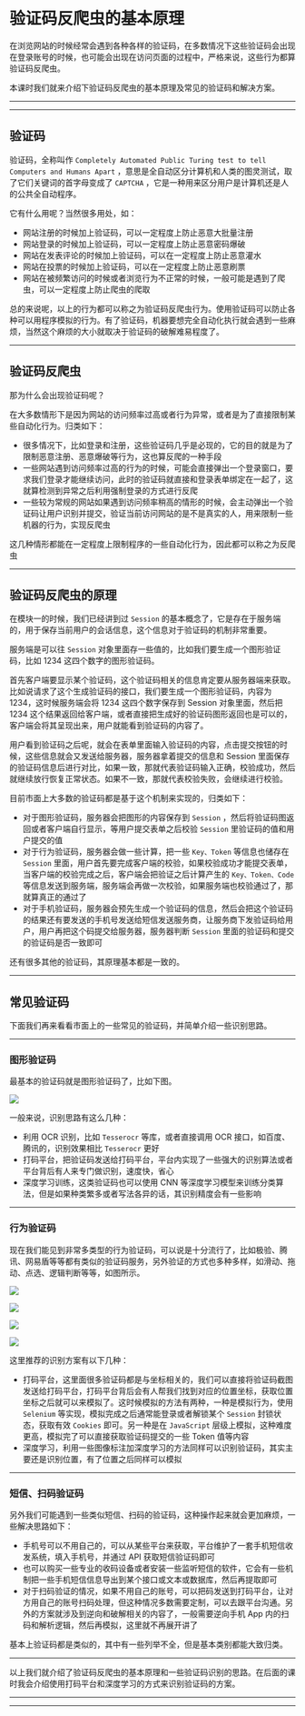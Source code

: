 # 验证码反爬虫的基本原理

在浏览网站的时候经常会遇到各种各样的验证码，在多数情况下这些验证码会出现在登录账号的时候，也可能会出现在访问页面的过程中，严格来说，这些行为都算验证码反爬虫。

本课时我们就来介绍下验证码反爬虫的基本原理及常见的验证码和解决方案。

---
---

## 验证码

验证码，全称叫作 ```Completely Automated Public Turing test to tell Computers and Humans Apart```
，意思是全自动区分计算机和人类的图灵测试，取了它们关键词的首字母变成了 ```CAPTCHA``` ，它是一种用来区分用户是计算机还是人的公共全自动程序。

它有什么用呢？当然很多用处，如：

* 网站注册的时候加上验证码，可以一定程度上防止恶意大批量注册
* 网站登录的时候加上验证码，可以一定程度上防止恶意密码爆破
* 网站在发表评论的时候加上验证码，可以在一定程度上防止恶意灌水
* 网站在投票的时候加上验证码，可以在一定程度上防止恶意刷票
* 网站在被频繁访问的时候或者浏览行为不正常的时候，一般可能是遇到了爬虫，可以一定程度上防止爬虫的爬取

总的来说呢，以上的行为都可以称之为验证码反爬虫行为。使用验证码可以防止各种可以用程序模拟的行为。有了验证码，机器要想完全自动化执行就会遇到一些麻烦，当然这个麻烦的大小就取决于验证码的破解难易程度了。

---

## 验证码反爬虫

那为什么会出现验证码呢？

在大多数情形下是因为网站的访问频率过高或者行为异常，或者是为了直接限制某些自动化行为。归类如下：

* 很多情况下，比如登录和注册，这些验证码几乎是必现的，它的目的就是为了限制恶意注册、恶意爆破等行为，这也算反爬的一种手段
* 一些网站遇到访问频率过高的行为的时候，可能会直接弹出一个登录窗口，要求我们登录才能继续访问，此时的验证码就直接和登录表单绑定在一起了，这就算检测到异常之后利用强制登录的方式进行反爬
* 一些较为常规的网站如果遇到访问频率稍高的情形的时候，会主动弹出一个验证码让用户识别并提交，验证当前访问网站的是不是真实的人，用来限制一些机器的行为，实现反爬虫

这几种情形都能在一定程度上限制程序的一些自动化行为，因此都可以称之为反爬虫

---

## 验证码反爬虫的原理

在模块一的时候，我们已经讲到过 ```Session``` 的基本概念了，它是存在于服务端的，用于保存当前用户的会话信息，这个信息对于验证码的机制非常重要。

服务端是可以往 ```Session``` 对象里面存一些值的，比如我们要生成一个图形验证码，比如 1234 这四个数字的图形验证码。

首先客户端要显示某个验证码，这个验证码相关的信息肯定要从服务器端来获取。比如说请求了这个生成验证码的接口，我们要生成一个图形验证码，内容为 1234，这时候服务端会将 1234 这四个数字保存到 Session 对象里面，然后把 1234
这个结果返回给客户端，或者直接把生成好的验证码图形返回也是可以的，客户端会将其呈现出来，用户就能看到验证码的内容了。

用户看到验证码之后呢，就会在表单里面输入验证码的内容，点击提交按钮的时候，这些信息就会又发送给服务器，服务器拿着提交的信息和 Session
里面保存的验证码信息后进行对比，如果一致，那就代表验证码输入正确，校验成功，然后就继续放行恢复正常状态。如果不一致，那就代表校验失败，会继续进行校验。

目前市面上大多数的验证码都是基于这个机制来实现的，归类如下：

* 对于图形验证码，服务器会把图形的内容保存到 ```Session``` ，然后将验证码图返回或者客户端自行显示，等用户提交表单之后校验 ```Session``` 里验证码的值和用户提交的值
* 对于行为验证码，服务器会做一些计算，把一些 ```Key、Token``` 等信息也储存在 ```Session``` 里面，用户首先要完成客户端的校验，如果校验成功才能提交表单，当客户端的校验完成之后，客户端会把验证之后计算产生的
  ```Key、Token、Code``` 等信息发送到服务端，服务端会再做一次校验，如果服务端也校验通过了，那就算真正的通过了
* 对于手机验证码，服务器会预先生成一个验证码的信息，然后会把这个验证码的结果还有要发送的手机号发送给短信发送服务商，让服务商下发验证码给用户，用户再把这个码提交给服务器，服务器判断 ```Session```
  里面的验证码和提交的验证码是否一致即可

还有很多其他的验证码，其原理基本都是一致的。

---

## 常见验证码

下面我们再来看看市面上的一些常见的验证码，并简单介绍一些识别思路。

---

### 图形验证码

最基本的验证码就是图形验证码了，比如下图。

![](../../images/Module_4/lecture_22_1.png)

一般来说，识别思路有这么几种：

* 利用 OCR 识别，比如 ```Tesserocr``` 等库，或者直接调用 OCR 接口，如百度、腾讯的，识别效果相比 ```Tesserocr``` 更好
* 打码平台，把验证码发送给打码平台，平台内实现了一些强大的识别算法或者平台背后有人来专门做识别，速度快，省心
* 深度学习训练，这类验证码也可以使用 CNN 等深度学习模型来训练分类算法，但是如果种类繁多或者写法各异的话，其识别精度会有一些影响

---

### 行为验证码

现在我们能见到非常多类型的行为验证码，可以说是十分流行了，比如极验、腾讯、网易盾等等都有类似的验证码服务，另外验证的方式也多种多样，如滑动、拖动、点选、逻辑判断等等，如图所示。

![](../../images/Module_4/lecture_22_2.png)

![](../../images/Module_4/lecture_22_3.png)

![](../../images/Module_4/lecture_22_4.png)

![](../../images/Module_4/lecture_22_5.png)

这里推荐的识别方案有以下几种：

* 打码平台，这里面很多验证码都是与坐标相关的，我们可以直接将验证码截图发送给打码平台，打码平台背后会有人帮我们找到对应的位置坐标，获取位置坐标之后就可以来模拟了。这时候模拟的方法有两种，一种是模拟行为，使用 ```Selenium```
  等实现，模拟完成之后通常能登录或者解锁某个 ```Session``` 封锁状态，获取有效 ```Cookies``` 即可。另一种是在 ```JavaScript``` 层级上模拟，这种难度更高，模拟完了可以直接获取验证码提交的一些
  Token 值等内容
* 深度学习，利用一些图像标注加深度学习的方法同样可以识别验证码，其实主要还是识别位置，有了位置之后同样可以模拟

---

### 短信、扫码验证码

另外我们可能遇到一些类似短信、扫码的验证码，这种操作起来就会更加麻烦，一些解决思路如下：

* 手机号可以不用自己的，可以从某些平台来获取，平台维护了一套手机短信收发系统，填入手机号，并通过 API 获取短信验证码即可
* 也可以购买一些专业的收码设备或者安装一些监听短信的软件，它会有一些机制把一些手机短信信息导出到某个接口或文本或数据库，然后再提取即可
* 对于扫码验证的情况，如果不用自己的账号，可以把码发送到打码平台，让对方用自己的账号扫码处理，但这种情况多数需要定制，可以去跟平台沟通。另外的方案就涉及到逆向和破解相关的内容了，一般需要逆向手机 App
  内的扫码和解析逻辑，然后再模拟，这里就不再展开讲了

基本上验证码都是类似的，其中有一些列举不全，但是基本类别都能大致归类。

---

以上我们就介绍了验证码反爬虫的基本原理和一些验证码识别的思路。在后面的课时我会介绍使用打码平台和深度学习的方式来识别验证码的方案。

---
---


